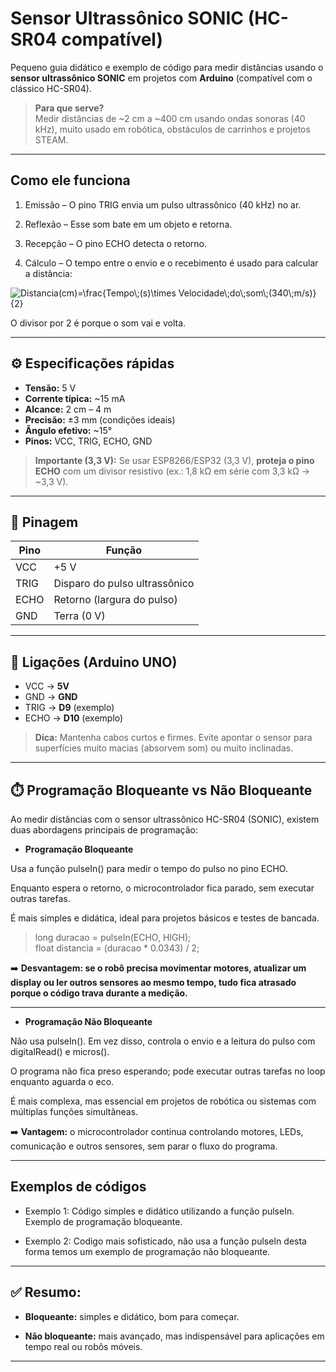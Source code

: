 # Sensor Ultrassônico SONIC (HC-SR04 compatível)

Pequeno guia didático e exemplo de código para medir distâncias usando o **sensor ultrassônico SONIC** em projetos com **Arduino** (compatível com o clássico HC-SR04).

> **Para que serve?**  
> Medir distâncias de ~2 cm a ~400 cm usando ondas sonoras (40 kHz), muito usado em robótica, obstáculos de carrinhos e projetos STEAM.

---

## Como ele funciona

1. Emissão – O pino TRIG envia um pulso ultrassônico (40 kHz) no ar.


2. Reflexão – Esse som bate em um objeto e retorna.


3. Recepção – O pino ECHO detecta o retorno.


4. Cálculo – O tempo entre o envio e o recebimento é usado para calcular a distância:

<img src="https://latex.codecogs.com/svg.image?&space;Distancia(cm)=\frac{Tempo\;(s)\times&space;Velocidade\;do\;som\;(340\;m/s)}{2}" title=" Distancia(cm)=\frac{Tempo\;(s)\times Velocidade\;do\;som\;(340\;m/s)}{2}" />

O divisor por 2 é porque o som vai e volta.

---

## ⚙️ Especificações rápidas

- **Tensão:** 5 V  
- **Corrente típica:** ~15 mA  
- **Alcance:** 2 cm – 4 m  
- **Precisão:** ±3 mm (condições ideais)  
- **Ângulo efetivo:** ~15°  
- **Pinos:** VCC, TRIG, ECHO, GND

> **Importante (3,3 V):** Se usar ESP8266/ESP32 (3,3 V), **proteja o pino ECHO** com um divisor resistivo (ex.: 1,8 kΩ em série com 3,3 kΩ → ~3,3 V).

---

## 🧭 Pinagem

| Pino | Função                           |
|------|----------------------------------|
| VCC  | +5 V                             |
| TRIG | Disparo do pulso ultrassônico    |
| ECHO | Retorno (largura do pulso)       |
| GND  | Terra (0 V)                      |

---

## 🔌 Ligações (Arduino UNO)

- VCC → **5V**  
- GND → **GND**  
- TRIG → **D9** (exemplo)  
- ECHO → **D10** (exemplo)

> **Dica:** Mantenha cabos curtos e firmes. Evite apontar o sensor para superfícies muito macias (absorvem som) ou muito inclinadas.

---

## ⏱️ Programação Bloqueante vs Não Bloqueante

Ao medir distâncias com o sensor ultrassônico HC-SR04 (SONIC), existem duas abordagens principais de programação:

- **Programação Bloqueante**

Usa a função pulseIn() para medir o tempo do pulso no pino ECHO.

Enquanto espera o retorno, o microcontrolador fica parado, sem executar outras tarefas.

É mais simples e didática, ideal para projetos básicos e testes de bancada.

> long duracao = pulseIn(ECHO, HIGH);  
> float distancia = (duracao * 0.0343) / 2;


➡️ **Desvantagem: se o robô precisa movimentar motores, atualizar um display ou ler outros sensores ao mesmo tempo, tudo fica atrasado porque o código trava durante a medição.**

---

-  **Programação Não Bloqueante**

Não usa pulseIn(). Em vez disso, controla o envio e a leitura do pulso com digitalRead() e micros().

O programa não fica preso esperando; pode executar outras tarefas no loop enquanto aguarda o eco.

É mais complexa, mas essencial em projetos de robótica ou sistemas com múltiplas funções simultâneas.

➡️ **Vantagem:** o microcontrolador continua controlando motores, LEDs, comunicação e outros sensores, sem parar o fluxo do programa.

---

## Exemplos de códigos

- Exemplo 1: Código simples e didático utilizando a função pulseIn. Exemplo de programação bloqueante.

- Exemplo 2: Codigo mais sofisticado, não usa a função pulseIn desta forma temos um exemplo de programação não bloqueante.


---

## ✅ **Resumo:**

- **Bloqueante:** simples e didático, bom para começar.

- **Não bloqueante:** mais avançado, mas indispensável para aplicações em tempo real ou robôs móveis.

---
